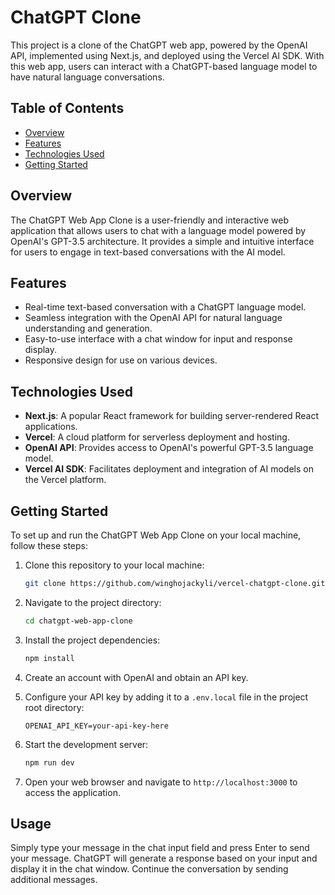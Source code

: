 # ChatGPT Clone

This project is a clone of the ChatGPT web app, powered by the OpenAI API, implemented using Next.js, and deployed using the Vercel AI SDK. With this web app, users can interact with a ChatGPT-based language model to have natural language conversations.

## Table of Contents

- [Overview](#overview)
- [Features](#features)
- [Technologies Used](#technologies-used)
- [Getting Started](#getting-started)


## Overview

The ChatGPT Web App Clone is a user-friendly and interactive web application that allows users to chat with a language model powered by OpenAI's GPT-3.5 architecture. It provides a simple and intuitive interface for users to engage in text-based conversations with the AI model.

## Features

- Real-time text-based conversation with a ChatGPT language model.
- Seamless integration with the OpenAI API for natural language understanding and generation.
- Easy-to-use interface with a chat window for input and response display.
- Responsive design for use on various devices.

## Technologies Used

- **Next.js**: A popular React framework for building server-rendered React applications.
- **Vercel**: A cloud platform for serverless deployment and hosting.
- **OpenAI API**: Provides access to OpenAI's powerful GPT-3.5 language model.
- **Vercel AI SDK**: Facilitates deployment and integration of AI models on the Vercel platform.

## Getting Started

To set up and run the ChatGPT Web App Clone on your local machine, follow these steps:

1. Clone this repository to your local machine:

   ```bash
   git clone https://github.com/winghojackyli/vercel-chatgpt-clone.git
   ```

2. Navigate to the project directory:

   ```bash
   cd chatgpt-web-app-clone
   ```

3. Install the project dependencies:

   ```bash
   npm install
   ```

4. Create an account with OpenAI and obtain an API key.

5. Configure your API key by adding it to a `.env.local` file in the project root directory:

   ```
   OPENAI_API_KEY=your-api-key-here
   ```

6. Start the development server:

   ```bash
   npm run dev
   ```

7. Open your web browser and navigate to `http://localhost:3000` to access the application.

## Usage

Simply type your message in the chat input field and press Enter to send your message. ChatGPT will generate a response based on your input and display it in the chat window. Continue the conversation by sending additional messages.


